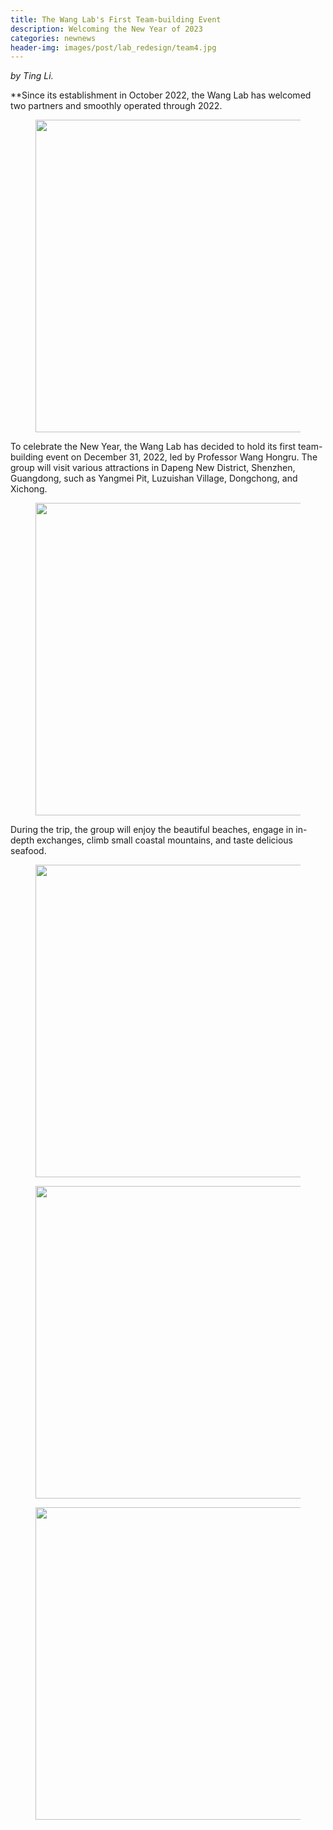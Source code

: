 ```yaml
---
title: The Wang Lab's First Team-building Event
description: Welcoming the New Year of 2023
categories: newnews
header-img: images/post/lab_redesign/team4.jpg
---
```

*by Ting Li.*

**Since its establishment in October 2022, the Wang Lab has welcomed two partners and smoothly operated through 2022.

<figure><center>
  <img width="500" src="{{site.baseurl}}/images/post/lab_redesign/team1.jpg" data-action="zoom">
</center></figure>

To celebrate the New Year, the Wang Lab has decided to hold its first team-building event on December 31, 2022, led by Professor Wang Hongru. 
The group will visit various attractions in Dapeng New District, Shenzhen, Guangdong, such as Yangmei Pit, Luzuishan Village, Dongchong, and Xichong.

<figure><center>
  <img width="500" src="{{site.baseurl}}/images/post/lab_redesign/team4.jpg" data-action="zoom">
</center></figure>

During the trip, the group will enjoy the beautiful beaches, engage in in-depth exchanges, climb small coastal mountains, and taste delicious seafood.


<figure><center>
  <img width="500" src="{{site.baseurl}}/images/post/lab_redesign/team3" data-action="zoom">
</center></figure>


<figure><center>
  <img width="500" src="{{site.baseurl}}/images/post/lab_redesign/team5" data-action="zoom">
</center></figure>


<figure><center>
  <img width="500" src="{{site.baseurl}}/images/post/lab_redesign/team2" data-action="zoom">
</center></figure>
